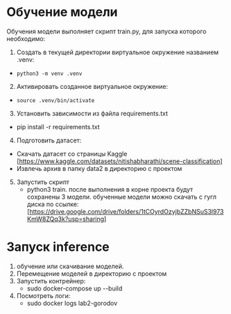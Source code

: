 # Обучение модели

Обучения модели выполняет скрипт train.py, для запуска которого необходимо:

1. Создать в текущей директории виртуальное окружение названием .venv:

-     python3 -m venv .venv

2. Активировать созданное виртуальное окружение:

-     source .venv/bin/activate

3. Установить зависимости из файла requirements.txt

-    pip install -r requirements.txt

4. Подготовить датасет:

- Скачать датасет со страницы Kaggle [https://www.kaggle.com/datasets/nitishabharathi/scene-classification]
- Извлечь архив в папку data2 в директорию с проектом

5. Запустить скрипт
    - python3 train.
после выполнения в корне проекта будут сохранены 3 модели. обученные модели можно скачать с гугл диска по ссылке: [https://drive.google.com/drive/folders/1tCOyrdOzyjbZZbNSuS3l973KmW8ZQq3k?usp=sharing]

# Запуск inference

1. обучение или скачивание моделей.
2. Перемещение моделей в директорию с проектом
3. Запустить контрейнер: 
   - sudo docker-compose up --build
4. Посмотреть логи:
   - sudo docker logs lab2-gorodov


